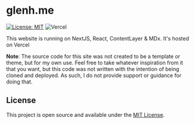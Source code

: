 # glenh.me

[![License: MIT](https://img.shields.io/badge/License-MIT-blue.svg)](https://opensource.org/licenses/MIT) ![Vercel](http://therealsujitk-vercel-badge.vercel.app/?app=therealsujitk-vercel-badge)

This website is running on NextJS, React, ContentLayer & MDx. It's hosted on Vercel

**Note**: The source code for this site was not created to be a template or theme, but for my own use. Feel free to take whatever inspiration from it that you want, but this code was not written with the intention of being cloned and deployed. As such, I do not provide support or guidance for doing that. 



## License

This project is open source and available under the [MIT License](LICENSE).